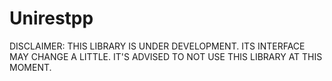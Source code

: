 # Unirestpp

DISCLAIMER: THIS LIBRARY IS UNDER DEVELOPMENT. ITS INTERFACE MAY CHANGE A LITTLE. IT'S ADVISED TO NOT USE THIS LIBRARY AT THIS MOMENT.
